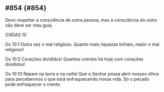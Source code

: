 ## #854 {#854}

Devo respeitar a consciência de outra pessoa, mas a consciência do outro não deve ser meu guia.

OSÉIAS 10

Os 10:1 Outra vez o mal religioso. Quanto mais riquezas tinham, maior o mal religioso!

Os 10:2 Corações divididos! Quantos crentes há hoje com corações divididos!

Os 10:13 Repare na lavra e na ceifa! Que o Senhor possa abrir nossos olhos para percebermos o que está enfraquecendo nossa vida. Só o pecado pode enfraquecer o crente.